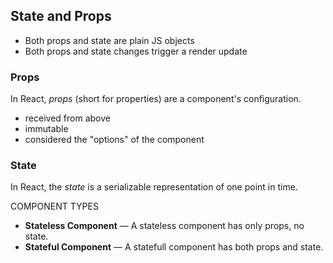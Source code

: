 ## State and Props

- Both props and state are plain JS objects
- Both props and state changes trigger a render update

### Props

In React, *props* (short for properties) are a component's configuration. 

- received from above
- immutable
- considered the "options" of the component

### State

In React, the *state* is a serializable representation of one point in time. 


COMPONENT TYPES

- **Stateless Component** — A stateless component has only props, no state. 
- **Stateful Component** — A statefull component has both props and state. 